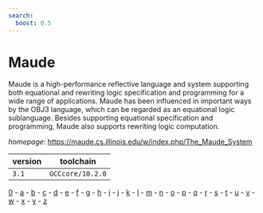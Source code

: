 ```yaml
---
search:
  boost: 0.5
---
```

# Maude

Maude is a high-performance reflective language and system supporting both equational and rewriting  logic specification and programming for a wide range of applications. Maude has been influenced in important ways by  the OBJ3 language, which can be regarded as an equational logic sublanguage. Besides supporting equational  specification and programming, Maude also supports rewriting logic computation.

*homepage*: <https://maude.cs.illinois.edu/w/index.php/The_Maude_System>

version | toolchain
--------|----------
``3.1`` | ``GCCcore/10.2.0``

[0](../0/index.md) - [a](../a/index.md) - [b](../b/index.md) - [c](../c/index.md) - [d](../d/index.md) - [e](../e/index.md) - [f](../f/index.md) - [g](../g/index.md) - [h](../h/index.md) - [i](../i/index.md) - [j](../j/index.md) - [k](../k/index.md) - [l](../l/index.md) - [m](../m/index.md) - [n](../n/index.md) - [o](../o/index.md) - [p](../p/index.md) - [q](../q/index.md) - [r](../r/index.md) - [s](../s/index.md) - [t](../t/index.md) - [u](../u/index.md) - [v](../v/index.md) - [w](../w/index.md) - [x](../x/index.md) - [y](../y/index.md) - [z](../z/index.md)


